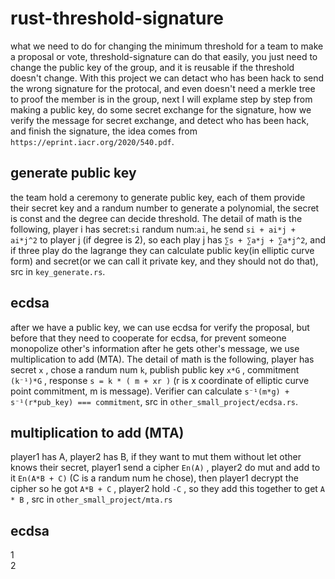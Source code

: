 # rust-threshold-signature
   what we need to do for changing the minimum threshold for a team to make a proposal or vote, threshold-signature can do that easily, you just need to change the public key of the group, and it is reusable if the threshold doesn't change. With this project we can detact who has been hack to send the wrong signature for the protocal, and even doesn't need a merkle tree to proof the member is in the group, next I will explame step by step from making a public key, do some secret exchange for the signature, how we verify the message for secret exchange, and detect who has been hack, and finish the signature, the idea comes from ````https://eprint.iacr.org/2020/540.pdf````.
   
## generate public key
  the team hold a ceremony to generate public key, each of them provide their secret key and a randum number to generate a polynomial, the secret is const and the degree can decide threshold. 
  The detail of math is the following, player i has secret:````si```` randum num:````ai````, he send ````si + ai*j + ai*j^2```` to player j (if degree is 2), so each play j has ````∑s + ∑a*j + ∑a*j^2````, and if three play do the lagrange they can calculate public key(in elliptic curve form) and secret(or we can call it private key, and they should not do that), src in ````key_generate.rs````.
  
## ecdsa
  after we have a public key, we can use ecdsa for verify the proposal, but before that they need to cooperate for ecdsa, for prevent someone monopolize other's information after he gets other's message, we use multiplication to add (MTA).
  The detail of math is the following, player has secret ````x```` , chose a randum num ````k````, publish public key ````x*G```` , commitment ````(k⁻¹)*G```` , response ````s = k * ( m + xr )```` (r is x coordinate of elliptic curve point commitment, m is message). Verifier can calculate ````s⁻¹(m*g) + s⁻¹(r*pub_key) === commitment````, src in ````other_small_project/ecdsa.rs````.

## multiplication to add (MTA)
  player1 has A, player2 has B, if they want to mut them without let other knows their secret, player1 send a cipher ````En(A)```` , player2 do mut and add to it ````En(A*B + C)```` (C is a randum num he chose), then player1 decrypt the cipher so he got ````A*B + C```` , player2 hold ````-C```` , so they add this together to get ````A * B```` , src in ````other_small_project/mta.rs````

## ecdsa
  1  <br>
  2
  
